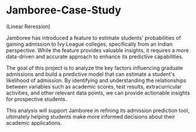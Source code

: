 # Jamboree-Case-Study

(Linear Reression)

Jamboree has introduced a feature to estimate students' probabilities of gaining admission to Ivy League colleges, specifically from an Indian perspective. While the feature provides valuable insights, it requires a more data-driven and accurate approach to enhance its predictive capabilities.

The goal of this project is to analyze the key factors influencing graduate admissions and build a predictive model that can estimate a student's likelihood of admission. By identifying and understanding the relationships between variables such as academic scores, test results, extracurricular activities, and other relevant data points, we can provide actionable insights for prospective students.

This analysis will support Jamboree in refining its admission prediction tool, ultimately helping students make more informed decisions about their academic applications.

